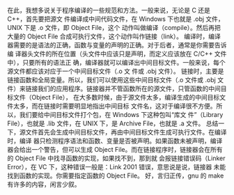 在此，我想多说关于程序编译的一些规范和方法。一般来说，无论是 C 还是 C++，首先要把源文
件编译成中间代码文件，在 Windows 下也就是 .obj 文件，UNIX 下是 .o 文件，即 Object File，这个
动作叫做编译（compile）。然后再把大量的 Object File 合成可执行文件，这个动作叫作链接（link）。
编译时，编译器需要的是语法的正确，函数与变量的声明的正确。对于后者，通常是你需要告诉编
译器头文件的所在位置（头文件中应该只是声明，而定义应该放在 C/C++ 文件中），只要所有的语法正
确，编译器就可以编译出中间目标文件。一般来说，每个源文件都应该对应于一个中间目标文件（.o 文
件或 .obj 文件）。
链接时，主要是链接函数和全局变量。所以，我们可以使用这些中间目标文件（.o 文件或 .obj 文
件）来链接我们的应用程序。链接器并不管函数所在的源文件，只管函数的中间目标文件（Object File），
在大多数时候，由于源文件太多，编译生成的中间目标文件太多，而在链接时需要明显地指出中间目标
文件名，这对于编译很不方便。所以，我们要给中间目标文件打个包，在 Windows 下这种包叫“库文
件”（Library File），也就是 .lib 文件，在 UNIX 下，是 Archive File，也就是 .a 文件。
总结一下，源文件首先会生成中间目标文件，再由中间目标文件生成可执行文件。在编译时，编译
器只检测程序语法和函数、变量是否被声明。如果函数未被声明，编译器会给出一个警告，但可以生成
Object File。而在链接程序时，链接器会在所有的 Object File 中找寻函数的实现，如果找不到，那到就
会报链接错误码（Linker Error），在 VC 下，这种错误一般是：Link 2001 错误，意思说是说，链接器
未能找到函数的实现。你需要指定函数的 Object File。
好，言归正传，gnu 的 make 有许多的内容，闲言少叙。
